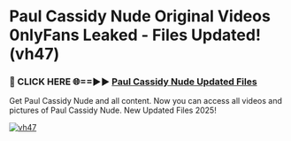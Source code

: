 # Paul Cassidy Nude Original Videos 0nlyFans Leaked - Files Updated! (vh47)

<h3>🔴 CLICK HERE 🌐==►► <a href="https://tinyurl.com/5h6xmrr3" rel="nofollow">Paul Cassidy Nude Updated Files</a></h3>

Get Paul Cassidy Nude and all content. Now you can access all videos and pictures of Paul Cassidy Nude. New Updated Files 2025!

[![vh47](https://i.imgur.com/KVD873Z.gif)](https://tinyurl.com/5h6xmrr3)
